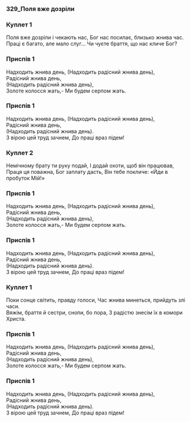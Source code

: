 ### 329_Поля вже дозріли
### Куплет 1
Поля вже дозріли і чекають нас, Бог нас посилає, близько жнива час.<br/>Праці є багато, але мало слуг... Чи чуєте браття, що нас кличе Бог?
### Приспів 1
Надходить жнива день, (Надходить радісний жнива день),<br/>Радісний жнива день, <br/>(Надходить радісний жнива день),<br/>Золоте колосся жать,- Ми будем серпом жать.
### Приспів 1
Надходить жнива день, (Надходить радісний жнива день),<br/>Радісний жнива день,<br/>(Надходить радісний жнива день).<br/>З вірою цей труд зачнем, До праці враз підем!
### Куплет 2
Немічному брату ти руку подай, І додай охоти, щоб він працював,<br/>Праця ця поважна, Бог заплату дасть, Він тебе покличе: «Йди в пробуток Мій!»
### Приспів 1
Надходить жнива день, (Надходить радісний жнива день),<br/>Радісний жнива день,<br/>(Надходить радісний жнива день),<br/>Золоте колосся жать,- Ми будем серпом жать.
### Приспів 1
Надходить жнива день, (Надходить радісний жнива день),<br/>Радісний жнива день,<br/>(Надходить радісний жнива день).<br/>З вірою цей труд зачнем, До праці враз підем!
### Куплет 1
Поки сонце світить, правду голоси, Час жнива минеться, прийдуть злі часи.<br/>Вяжім, браття й сестри, снопи, бо пора, З радістю знесім їх в комори Христа.
### Приспів 1
Надходить жнива день, (Надходить радісний жнива день),<br/>Радісний жнива день,<br/>(Надходить радісний жнива день),<br/>Золоте колосся жать,- Ми будем серпом жать.
### Приспів 1
Надходить жнива день, (Надходить радісний жнива день),<br/>Радісний жнива день,<br/>(Надходить радісний жнива день).<br/>З вірою цей труд зачнем, До праці враз підем!
